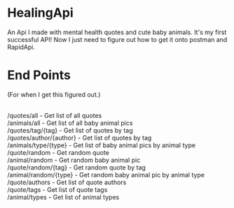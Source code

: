 # HealingApi
An Api I made with mental health quotes and cute baby animals. It's my first successful API! Now I just need to figure out how to get it onto postman and RapidApi.

<h1>End Points</h1>
(For when I get this figured out.)<br><br>

/quotes/all - Get list of all quotes<br>
/animals/all - Get list of all baby animal pics<br>
/quotes/tag/{tag} - Get list of quotes by tag<br>
/quotes/author/{author} - Get list of quotes by tag<br>
/animals/type/{type} - Get list of baby animal pics by animal type<br>
/quote/random - Get random quote<br>
/animal/random - Get random baby animal pic<br>
/quote/random/{tag} - Get random quote by tag<br>
/animal/random/{type} - Get random baby animal pic by animal type<br>
/quote/authors - Get list of quote authors<br>
/quote/tags - Get list of quote tags<br>
/animal/types - Get list of animal types<br>
